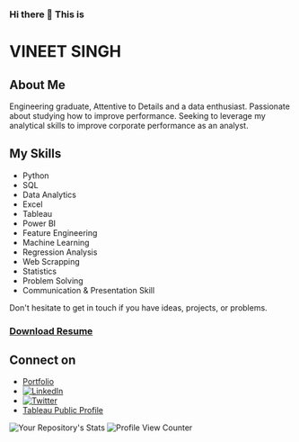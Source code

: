 ### Hi there 👋 This is

# VINEET SINGH

## About Me
Engineering graduate, Attentive to Details and a data enthusiast. Passionate about studying how to improve performance. Seeking to leverage my analytical skills to improve corporate performance as an analyst.


## My Skills
<ul>
  <li>Python</li>                                      
	<li>SQL</li>
	<li> Data Analytics</li>
	<li> Excel</li>
	<li>Tableau</li>
	<li> Power BI</li>
	<li> Feature Engineering </li>
	<li>Machine Learning</li>
	<li>Regression Analysis</li>
	<li> Web Scrapping</li>
	<li>Statistics</li>
  <li>Problem Solving</li>
  <li>Communication & Presentation Skill</li>
</ul>





Don't hesitate to get in touch if you have ideas, projects, or problems.

### <a href="https://github.com/vineetdsat/vineetdsat/raw/main/Resume.pdf" class="button">Download Resume</a>




## Connect on
- [Portfolio](https://vineetdsat.github.io/portfolio/)
- [![LinkedIn](https://img.shields.io/badge/LinkedIn-0077B5?style=for-the-badge&logo=linkedin&logoColor=white)](https://www.linkedin.com/in/vineet-singh-2610)
- [![Twitter](https://img.shields.io/badge/Twitter-1DA1F2?style=for-the-badge&logo=twitter&logoColor=white)](https://twitter.com/VineetSingh2610/)
- [Tableau Public Profile](https://public.tableau.com/app/profile/vineet.singh3192)



![Your Repository's Stats](https://github-readme-stats.vercel.app/api/top-langs/?username=vineetdsat)
![Profile View Counter](https://komarev.com/ghpvc/?username=vineetdsat)
